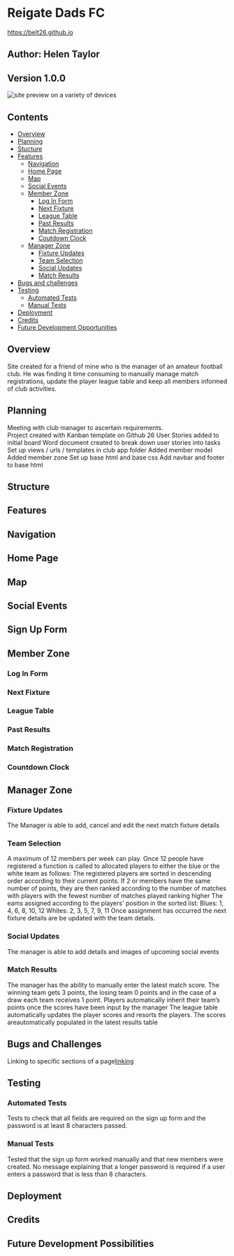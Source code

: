 # Reigate Dads FC

https://belt26.github.io

## Author: Helen Taylor  
## Version 1.0.0

![site preview on a variety of devices]()


## Contents
* [Overview](#overview)
* [Planning](#planning)
* [Stucture](#structure)
* [Features](#features)
    * [Navigation](#navigation)
    * [Home Page](#home)
    * [Map](#map)
    * [Social Events](#social-events)
    * [Member Zone](#member-zone)
        * [Log In Form](#log-in-form)
        * [Next Fixture](#fixture)
        * [League Table](#league-table)
        * [Past Results](#past-results)
        * [Match Registration](#match-registration)
        * [Coutdown Clock](#countdown-clock)   
    * [Manager Zone](#manager-zone)
        * [Fixture Updates](#fixture-updates)
        * [Team Selection](#team-selection)
        * [Social Updates](#social-updates)
        * [Match Results](#match-results)
* [Bugs and challenges](#bugs-and-challenges)
* [Testing](#testing)
    * [Automated Tests](#automated-tests)
    * [Manual Tests](#manual-tests)
* [Deployment](#deployment)
* [Credits](#credits)
* [Future Development Opportunities](#future-development-possibilities)

## Overview

Site created for a friend of mine who is the manager of an amateur football club. He was finding it time consuming to manually manage match registrations, update the player league table and keep all members informed of club activities.

## Planning

Meeting with club manager to ascertain requirements.  
Project created with Kanban template on Github
26 User Stories added to initial board
Word document created to break down user stories into tasks
Set up views / urls / templates in club app folder
Added member model
Added member zone
Set up base html and base css
Add navbar and footer to base html

## Structure

## Features

## Navigation

## Home Page

## Map

## Social Events

## Sign Up Form

## Member Zone

### Log In Form

### Next Fixture

### League Table

### Past Results

### Match Registration

### Countdown Clock


## Manager Zone

### Fixture Updates
The Manager is able to add, cancel and edit the next match fixture details


### Team Selection
A maximum of 12 members per week can play. Once 12 people have registered a function is called to allocated players to either the blue or the white team as follows: 
The registered players are sorted in descending order according to their current points.
If 2 or members have the same number of points, they are then ranked according to the number of matches with players with  the fewest number of matches played ranking higher
The eams assigned according to the players' position in the sorted list:
Blues: 1, 4, 6, 8, 10, 12
Whites: 2, 3, 5, 7, 9, 11
Once assignment has occurred the next fixture details are be updated with the team details.


### Social Updates
The manager is able to add details and images of upcoming social events


### Match Results
The manager has the ability to manually enter the latest match score.
The winning team gets 3 points, the losing team 0 points and in the case of a draw each team receives 1 point.
Players automatically inherit their team’s points once the scores have been input by the manager
The league table automatically updates the player scores and resorts the players.
The scores areautomatically populated in the latest results table


## Bugs and Challenges
Linking to specific sections of a page[linking](https://engineertodeveloper.com/a-better-way-to-route-back-to-a-section-ids-in-django/)

## Testing

### Automated Tests
Tests to check that all fields are required on the sign up form and the password is at least 8 characters passed.

### Manual Tests
Tested that the sign up form worked manually and that new members were created.
No message explaining that a longer password is required if a user enters a password that is less than 8 characters.

## Deployment

## Credits

## Future Development Possibilities

